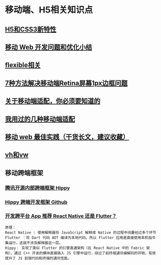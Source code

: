 # 移动端、H5相关知识点

## [H5和CSS3新特性](https://www.cnblogs.com/ainyi/p/9777841.html)

## [移动 Web 开发问题和优化小结](https://juejin.im/post/59c4c9d85188254f58412d17)

## [flexible相关](http://www.cocoachina.com/articles/12585)

## [7种方法解决移动端Retina屏幕1px边框问题](https://www.jianshu.com/p/7e63f5a32636)

## [关于移动端适配，你必须要知道的](https://juejin.im/post/5cddf289f265da038f77696c#heading-21)

## [我用过的几种移动端适配](https://juejin.im/post/5ea131b5e51d4546dd2171a8)

## [移动 web 最佳实践（干货长文，建议收藏）](https://juejin.im/post/5d759f706fb9a06afa32adec)

## [vh和vw](http://caibaojian.com/vw-vh.html)

## 移动跨端框架

### [腾讯开源内部跨端框架 Hippy](https://cloud.tencent.com/developer/article/1558201)

### [Hippy 跨端开发框架 Github](https://github.com/Tencent/Hippy/blob/master/README.zh_CN.md)

### [开发跨平台 App 推荐 React Native 还是 Flutter？](https://www.zhihu.com/question/307298908)

```
原理：
React Native : 使用解释器将 JavaScript 解释成 Native 的过程中间要经过多个环节
Flutter ：将 Dart 代码 AOT 编译为本地代码，所以 Flutter 应用是直接使用本机指令集运行，这就不涉及解释器这一层。
Hippy： 实现了类似 Flutter 的引擎直通架构（在 React Native 中的 Fabric 架构），通过 C++ 开发的模块直接插入 JS 引擎中运行，绕过了前终端通讯编解码的开销，有效提升了 JS 前端代码和终端的通讯性能。
```